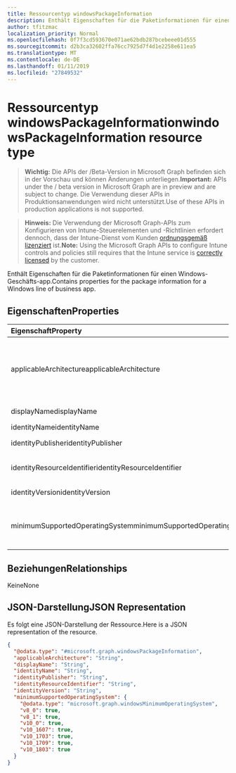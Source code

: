 ```yaml
---
title: Ressourcentyp windowsPackageInformation
description: Enthält Eigenschaften für die Paketinformationen für einen Windows-Geschäfts-app.
author: tfitzmac
localization_priority: Normal
ms.openlocfilehash: 0f7f3cd593670e071ae62bdb287bcebeee01d555
ms.sourcegitcommit: d2b3ca32602ffa76cc7925d7f4d1e2258e611ea5
ms.translationtype: MT
ms.contentlocale: de-DE
ms.lasthandoff: 01/11/2019
ms.locfileid: "27849532"
---
```

# <a name="windowspackageinformation-resource-type"></a><span data-ttu-id="9fa59-103">Ressourcentyp windowsPackageInformation</span><span class="sxs-lookup"><span data-stu-id="9fa59-103">windowsPackageInformation resource type</span></span>

> <span data-ttu-id="9fa59-104">**Wichtig:** Die APIs der /Beta-Version in Microsoft Graph befinden sich in der Vorschau und können Änderungen unterliegen.</span><span class="sxs-lookup"><span data-stu-id="9fa59-104">**Important:** APIs under the / beta version in Microsoft Graph are in preview and are subject to change.</span></span> <span data-ttu-id="9fa59-105">Die Verwendung dieser APIs in Produktionsanwendungen wird nicht unterstützt.</span><span class="sxs-lookup"><span data-stu-id="9fa59-105">Use of these APIs in production applications is not supported.</span></span>

> <span data-ttu-id="9fa59-106">**Hinweis:** Die Verwendung der Microsoft Graph-APIs zum Konfigurieren von Intune-Steuerelementen und -Richtlinien erfordert dennoch, dass der Intune-Dienst vom Kunden [ordnungsgemäß lizenziert](https://go.microsoft.com/fwlink/?linkid=839381) ist.</span><span class="sxs-lookup"><span data-stu-id="9fa59-106">**Note:** Using the Microsoft Graph APIs to configure Intune controls and policies still requires that the Intune service is [correctly licensed](https://go.microsoft.com/fwlink/?linkid=839381) by the customer.</span></span>

<span data-ttu-id="9fa59-107">Enthält Eigenschaften für die Paketinformationen für einen Windows-Geschäfts-app.</span><span class="sxs-lookup"><span data-stu-id="9fa59-107">Contains properties for the package information for a Windows line of business app.</span></span>
## <a name="properties"></a><span data-ttu-id="9fa59-108">Eigenschaften</span><span class="sxs-lookup"><span data-stu-id="9fa59-108">Properties</span></span>
|<span data-ttu-id="9fa59-109">Eigenschaft</span><span class="sxs-lookup"><span data-stu-id="9fa59-109">Property</span></span>|<span data-ttu-id="9fa59-110">Typ</span><span class="sxs-lookup"><span data-stu-id="9fa59-110">Type</span></span>|<span data-ttu-id="9fa59-111">Beschreibung</span><span class="sxs-lookup"><span data-stu-id="9fa59-111">Description</span></span>|
|:---|:---|:---|
|<span data-ttu-id="9fa59-112">applicableArchitecture</span><span class="sxs-lookup"><span data-stu-id="9fa59-112">applicableArchitecture</span></span>|[<span data-ttu-id="9fa59-113">windowsArchitecture</span><span class="sxs-lookup"><span data-stu-id="9fa59-113">windowsArchitecture</span></span>](../resources/intune-apps-windowsarchitecture.md)|<span data-ttu-id="9fa59-114">Die Windows-Architektur für die diese app ausgeführt werden kann.</span><span class="sxs-lookup"><span data-stu-id="9fa59-114">The Windows architecture for which this app can run on.</span></span> <span data-ttu-id="9fa59-115">Mögliche Werte sind: `none`, `x86`, `x64`, `arm` und `neutral`.</span><span class="sxs-lookup"><span data-stu-id="9fa59-115">Possible values are: `none`, `x86`, `x64`, `arm`, `neutral`.</span></span>|
|<span data-ttu-id="9fa59-116">displayName</span><span class="sxs-lookup"><span data-stu-id="9fa59-116">displayName</span></span>|<span data-ttu-id="9fa59-117">String</span><span class="sxs-lookup"><span data-stu-id="9fa59-117">String</span></span>|<span data-ttu-id="9fa59-118">Der Anzeigename.</span><span class="sxs-lookup"><span data-stu-id="9fa59-118">The Display Name.</span></span>|
|<span data-ttu-id="9fa59-119">identityName</span><span class="sxs-lookup"><span data-stu-id="9fa59-119">identityName</span></span>|<span data-ttu-id="9fa59-120">String</span><span class="sxs-lookup"><span data-stu-id="9fa59-120">String</span></span>|<span data-ttu-id="9fa59-121">Identitätsname</span><span class="sxs-lookup"><span data-stu-id="9fa59-121">The Identity Name.</span></span>|
|<span data-ttu-id="9fa59-122">identityPublisher</span><span class="sxs-lookup"><span data-stu-id="9fa59-122">identityPublisher</span></span>|<span data-ttu-id="9fa59-123">String</span><span class="sxs-lookup"><span data-stu-id="9fa59-123">String</span></span>|<span data-ttu-id="9fa59-124">Der Identity-Herausgeber.</span><span class="sxs-lookup"><span data-stu-id="9fa59-124">The Identity Publisher.</span></span>|
|<span data-ttu-id="9fa59-125">identityResourceIdentifier</span><span class="sxs-lookup"><span data-stu-id="9fa59-125">identityResourceIdentifier</span></span>|<span data-ttu-id="9fa59-126">String</span><span class="sxs-lookup"><span data-stu-id="9fa59-126">String</span></span>|<span data-ttu-id="9fa59-127">Der Identitätsressourcenbezeichner.</span><span class="sxs-lookup"><span data-stu-id="9fa59-127">The Identity Resource Identifier.</span></span>|
|<span data-ttu-id="9fa59-128">identityVersion</span><span class="sxs-lookup"><span data-stu-id="9fa59-128">identityVersion</span></span>|<span data-ttu-id="9fa59-129">String</span><span class="sxs-lookup"><span data-stu-id="9fa59-129">String</span></span>|<span data-ttu-id="9fa59-130">Die Identität-Version.</span><span class="sxs-lookup"><span data-stu-id="9fa59-130">The Identity Version.</span></span>|
|<span data-ttu-id="9fa59-131">minimumSupportedOperatingSystem</span><span class="sxs-lookup"><span data-stu-id="9fa59-131">minimumSupportedOperatingSystem</span></span>|[<span data-ttu-id="9fa59-132">windowsMinimumOperatingSystem</span><span class="sxs-lookup"><span data-stu-id="9fa59-132">windowsMinimumOperatingSystem</span></span>](../resources/intune-apps-windowsminimumoperatingsystem.md)|<span data-ttu-id="9fa59-133">Der Wert für die Mindestversion des verwendbaren Betriebssystems.</span><span class="sxs-lookup"><span data-stu-id="9fa59-133">The value for the minimum applicable operating system.</span></span>|

## <a name="relationships"></a><span data-ttu-id="9fa59-134">Beziehungen</span><span class="sxs-lookup"><span data-stu-id="9fa59-134">Relationships</span></span>
<span data-ttu-id="9fa59-135">Keine</span><span class="sxs-lookup"><span data-stu-id="9fa59-135">None</span></span>
## <a name="json-representation"></a><span data-ttu-id="9fa59-136">JSON-Darstellung</span><span class="sxs-lookup"><span data-stu-id="9fa59-136">JSON Representation</span></span>
<span data-ttu-id="9fa59-137">Es folgt eine JSON-Darstellung der Ressource.</span><span class="sxs-lookup"><span data-stu-id="9fa59-137">Here is a JSON representation of the resource.</span></span>
<!-- {
  "blockType": "resource",
  "@odata.type": "microsoft.graph.windowsPackageInformation"
}
-->
``` json
{
  "@odata.type": "#microsoft.graph.windowsPackageInformation",
  "applicableArchitecture": "String",
  "displayName": "String",
  "identityName": "String",
  "identityPublisher": "String",
  "identityResourceIdentifier": "String",
  "identityVersion": "String",
  "minimumSupportedOperatingSystem": {
    "@odata.type": "microsoft.graph.windowsMinimumOperatingSystem",
    "v8_0": true,
    "v8_1": true,
    "v10_0": true,
    "v10_1607": true,
    "v10_1703": true,
    "v10_1709": true,
    "v10_1803": true
  }
}
```





